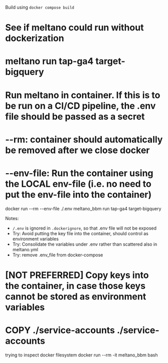Build using `docker compose build`

# See if meltano could run without dockerization
# meltano run tap-ga4 target-bigquery

# Run meltano in container. If this is to be run on a CI/CD pipeline, the .env file should be passed as a secret
# --rm: container should automatically be removed after we close docker
# --env-file: Run the container using the LOCAL env-file (i.e. no need to put the env-file into the container)
docker run --rm --env-file ./.env meltano_bbm run tap-ga4 target-bigquery

Notes:
 - `/.env` is ignored in `.dockerignore`, so that .env file will not be exposed
 - Try: Avoid putting the key file into the container, should control as environment variables
 - Try: Consolidate the variables under .env rather than scattered also in meltano.yml
 - Try: remove .env_file from docker-compose

 # [NOT PREFERRED] Copy keys into the container, in case those keys cannot be stored as environment variables
# COPY ./service-accounts ./service-accounts

trying to inspect docker filesystem
docker run --rm -it meltano_bbm bash